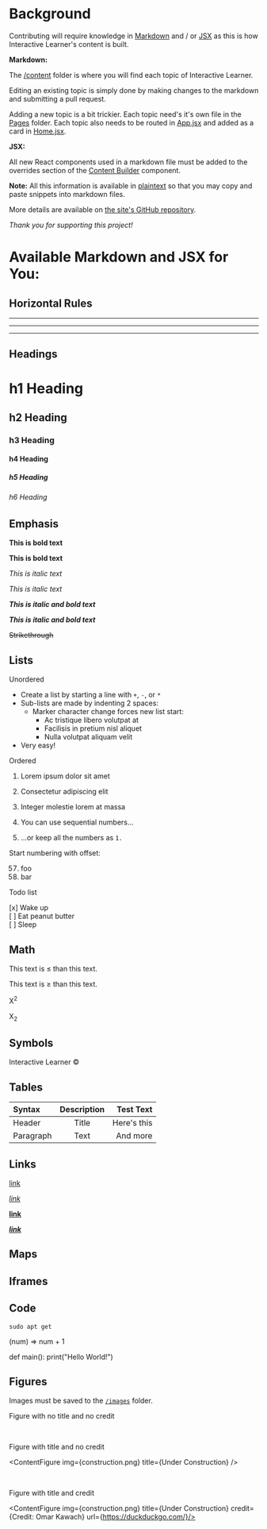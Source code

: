 # Background

Contributing will require knowledge in [Markdown](https://daringfireball.net/projects/markdown/) and / or [JSX](https://reactjs.org/docs/introducing-jsx.html) as this is how Interactive Learner's content is built.

**Markdown:**

The [/content](https://github.com/InteractiveLearner/interactivelearner.github.io/tree/main/src/views/content) folder is where you will find each topic of Interactive Learner.

Editing an existing topic is simply done by making changes to the markdown and submitting a pull request.

Adding a new topic is a bit trickier. Each topic need's it's own file in the [Pages](https://github.com/InteractiveLearner/interactivelearner.github.io/tree/main/src/views/pages) folder. Each topic also needs to be routed in [App.jsx](https://github.com/InteractiveLearner/interactivelearner.github.io/blob/main/src/App.jsx) and added as a card in [Home.jsx](https://github.com/InteractiveLearner/interactivelearner.github.io/blob/main/src/views/pages/Home.jsx).

**JSX:**

All new React components used in a markdown file must be added to the overrides section of the [Content Builder](https://github.com/InteractiveLearner/interactivelearner.github.io/blob/main/src/components/ContentBuilder.jsx) component.

**Note:** All this information is available in [plaintext](https://raw.githubusercontent.com/InteractiveLearner/interactivelearner.github.io/main/src/views/content/Contribute.md) so that you may copy and paste snippets into markdown files.

More details are available on [the site's GitHub repository](https://github.com/InteractiveLearner/interactivelearner.github.io).

*Thank you for supporting this project!*

# Available Markdown and JSX for You:

## Horizontal Rules

___

---

***

## Headings

# h1 Heading
## h2 Heading
### h3 Heading
#### h4 Heading
##### h5 Heading
###### h6 Heading

## Emphasis

**This is bold text**

__This is bold text__

*This is italic text*

_This is italic text_

***This is italic and bold text***

___This is italic and bold text___

~~Strikethrough~~

## Lists

Unordered

+ Create a list by starting a line with `+`, `-`, or `*`
+ Sub-lists are made by indenting 2 spaces:
  - Marker character change forces new list start:
    * Ac tristique libero volutpat at
    + Facilisis in pretium nisl aliquet
    - Nulla volutpat aliquam velit
+ Very easy!

Ordered

1. Lorem ipsum dolor sit amet
2. Consectetur adipiscing elit
3. Integer molestie lorem at massa


1. You can use sequential numbers...
1. ...or keep all the numbers as `1.`

Start numbering with offset:

57. foo
1. bar

Todo list

[x] Wake up <br />
[ ] Eat peanut butter <br />
[ ] Sleep

## Math

This text is &le; than this text.

This text is &ge; than this text.

X<sup>2</sup>

X<sub>2</sub>

## Symbols

Interactive Learner &copy;

## Tables

| Syntax      | Description | Test Text     |
| :---        |    :----:   |          ---: |
| Header      | Title       | Here's this   |
| Paragraph   | Text        | And more      |

## Links

[link](https://duckduckgo.com/)

*[link](https://duckduckgo.com/)*

**[link](https://duckduckgo.com/)**

***[link](https://duckduckgo.com/)***

## Maps

<EmptyMap/>

## Iframes

<CardMedia url={https://en.wikipedia.org/wiki/Multivariate_map} height={600}>

## Code

```sudo apt get```

<SyntaxHighlighter language="plaintext">(num) => num + 1</SyntaxHighlighter>

<SyntaxHighlighter language="python">
def main():
    print("Hello World!")
</SyntaxHighlighter>

## Figures

Images must be saved to the [```/images```](https://github.com/InteractiveLearner/interactivelearner.github.io/tree/main/src/assets/images) folder.

Figure with no title and no credit

<ContentFigure img={construction.png} />

<br>

Figure with title and no credit

<ContentFigure img={construction.png} title={Under Construction} />

<br>

Figure with title and credit

<ContentFigure img={construction.png} title={Under Construction} credit={Credit: Omar Kawach} url={https://duckduckgo.com/}/>

<br>
